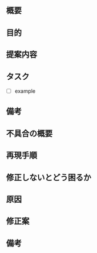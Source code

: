 <!-- 各要望用テンプレート -->
## 概要
## 目的
## 提案内容
## タスク
- [ ] example
## 備考

<!-- 不具合用テンプレート -->
## 不具合の概要
## 再現手順
## 修正しないとどう困るか
## 原因
## 修正案
## 備考